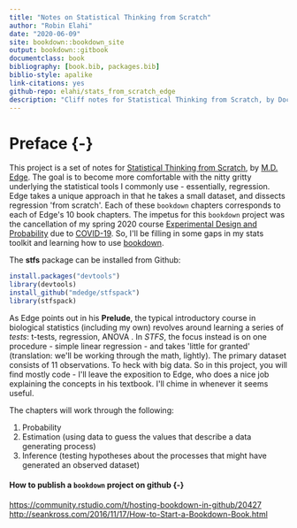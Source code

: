 ```yaml
--- 
title: "Notes on Statistical Thinking from Scratch"
author: "Robin Elahi"
date: "2020-06-09"
site: bookdown::bookdown_site
output: bookdown::gitbook
documentclass: book
bibliography: [book.bib, packages.bib]
biblio-style: apalike
link-citations: yes
github-repo: elahi/stats_from_scratch_edge
description: "Cliff notes for Statistical Thinking from Scratch, by Doc Edge."
---
```


# Preface {-}

This project is a set of notes for [Statistical Thinking from Scratch](https://global.oup.com/academic/product/statistical-thinking-from-scratch-9780198827634?cc=us&lang=en&#), by [M.D. Edge](https://www.doc-edge.net/). The goal is to become more comfortable with the nitty gritty underlying the statistical tools I commonly use - essentially, regression. Edge takes a unique approach in that he takes a small dataset, and dissects regression 'from scratch'. Each of these `bookdown` chapters corresponds to each of Edge's 10 book chapters. The impetus for this `bookdown` project was the cancellation of my spring 2020 course [Experimental Design and Probability](https://elahi.github.io/xdp/) due to [COVID-19](https://healthalerts.stanford.edu/). So, I'll be filling in some gaps in my stats toolkit and learning how to use [bookdown](https://bookdown.org/). 

The **stfs** package can be installed from Github:


```r
install.packages("devtools")
library(devtools) 
install_github("mdedge/stfspack")
library(stfspack)
```




As Edge points out in his **Prelude**, the typical introductory course in biological statistics (including my own) revolves around learning a series of *tests*: t-tests, regression, ANOVA . In *STFS*, the focus instead is on one procedure - simple linear regression - and takes 'little for granted' (translation: we'll be working through the math, lightly). The primary dataset consists of 11 observations. To heck with big data. So in this project, you will find mostly code - I'll leave the exposition to Edge, who does a nice job explaining the concepts in his textbook. I'll chime in whenever it seems useful.

The chapters will work through the following:    
1. Probability  
2. Estimation (using data to guess the values that describe a data generating process)  
3. Inference (testing hypotheses about the processes that might have generated an observed dataset)  

<!-- What is a [data generating process](https://en.wikipedia.org/wiki/Data_generating_process)? This wikipedia entry is not all that helpful, aside from the fact that it highlights the difficulty in defining this term. For now, let's just think of the DGP as a set of rules (e.g., a deterministic equation) plus 'noise' that allows us to describe a set of obervations (i.e., data).  -->

#### How to publish a `bookdown` project on github {-}

https://community.rstudio.com/t/hosting-bookdown-in-github/20427  
http://seankross.com/2016/11/17/How-to-Start-a-Bookdown-Book.html

